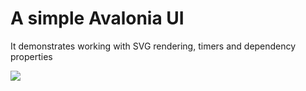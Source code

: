 # A simple Avalonia UI

It demonstrates working with SVG rendering, timers and dependency properties

![](https://i.imgur.com/10ZI5In.gif)
